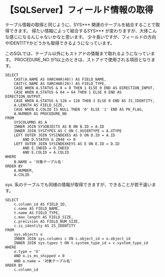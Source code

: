 # 【SQLServer】フィールド情報の取得

テーブル情報の取得と同じように、SYS*** 関連のテーブルを結合することで取得できます。
得たい情報によって結合するSYS*** が変わりますが、大体こんな感じになるんじゃないかなと思います。
少々長いですが、フィールドの方向やIDENTITYかどうかも取得できるようになっています。

このSQLでは、テーブル以外にもストアドの情報まで取れるようになっています。
PROCEDURE_NO が1以上のときは、ストアドで使用される項目となります。

```
SELECT 
    CAST(A.NAME AS VARCHAR(40)) AS FIELD_NAME, 
    CAST(C.NAME AS VARCHAR(20)) AS FIELD_TYPE, 
    CASE WHEN A.STATUS & 8 = 8 THEN 1 ELSE 0 END AS DIRECTION_INPUT,
    CASE WHEN A.STATUS & 64 = 64 THEN 1 ELSE 0 END AS DIRECTION_OUTPUT,
    CASE WHEN A.STATUS & 128 = 128 THEN 1 ELSE 0 END AS IS_IDENTITY,
    A.LENGTH AS FIELD_SIZE, 
    CASE WHEN E.COLID IS NULL THEN '0' ELSE '1' END AS PK_FLAG, 
    A.NUMBER AS PROCEDURE_NO 
FROM 
    SYSCOLUMNS AS A 
    INNER JOIN SYSOBJECTS AS B ON B.ID = A.ID 
    INNER JOIN SYSTYPES AS C ON C.XUSERTYPE = A.XTYPE 
    LEFT OUTER JOIN SYSINDEXES AS D ON D.ID = A.ID 
        AND D.STATUS & 2048 <> 0 
    LEFT OUTER JOIN SYSINDEXKEYS AS E ON E.ID = D.ID 
        AND E.INDID = D.INDID 
        AND E.COLID = A.COLID 
WHERE 
    B.NAME = '対象テーブル名' 
ORDER BY 
    A.NUMBER, 
    A.COLID
```

sys. 系のテーブルでも同様の情報が取得できますが、できることが若干違います。

```
SELECT 
    c.column_id AS FIELD_ID,
    c.name AS FIELD_NAME, 
    t.name AS FIELD_TYPE, 
    c.max_length AS FIELD_SIZE, 
    c.precision AS FIELD_NUM_SIZE, 
    c.is_identity AS IS_IDENTITY 
FROM 
    sys.objects o
    INNER JOIN sys.columns c ON c.object_id = o.object_id 
    INNER JOIN sys.types t ON t.system_type_id = c.system_type_id 
WHERE 
    o.type = 'U' 
    AND o.is_ms_shipped = 0 
    AND o.name = '対象テーブル名' 
ORDER BY 
    c.column_id
```
